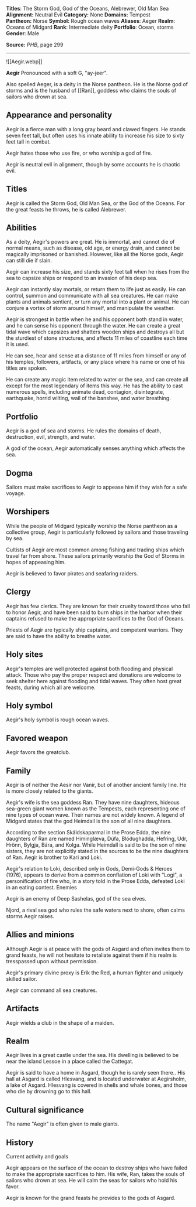 
**Titles**: The Storm God, God of the Oceans, Alebrewer, Old Man Sea
**Alignment:** Neutral Evil
**Category:** None
**Domains:** Tempest
**Pantheon:** Norse
**Symbol:** Rough ocean waves
**Aliases**: Aeger
**Realm**: Oceans of Midgard
**Rank**: Intermediate deity
**Portfolio**: Ocean, storms
**Gender**: Male

**Source:** _PHB_, page 299

---

![[Aegir.webp]]

**Aegir** Pronounced with a soft G, "ay-jeer".

Also spelled Aeger, is a deity in the Norse pantheon. He is the Norse god of storms and is the husband of [[Ran]], goddess who claims the souls of sailors who drown at sea.

## Appearance and personality
Aegir is a fierce man with a long gray beard and clawed fingers. He stands seven feet tall, but often uses his innate ability to increase his size to sixty feet tall in combat.

Aegir hates those who use fire, or who worship a god of fire.

Aegir is neutral evil in alignment, though by some accounts he is chaotic evil.

## Titles
Aegir is called the Storm God, Old Man Sea, or the God of the Oceans. For the great feasts he throws, he is called Alebrewer.

## Abilities
As a deity, Aegir's powers are great. He is immortal, and cannot die of normal means, such as disease, old age, or energy drain, and cannot be magically imprisoned or banished. However, like all the Norse gods, Aegir can still die if slain.

Aegir can increase his size, and stands sixty feet tall when he rises from the sea to capsize ships or respond to an invasion of his deep sea.

Aegir can instantly slay mortals, or return them to life just as easily. He can control, summon and communicate with all sea creatures. He can make plants and animals sentient, or turn any mortal into a plant or animal. He can conjure a vortex of storm around himself, and manipulate the weather.

Aegir is strongest in battle when he and his opponent both stand in water, and he can sense his opponent through the water. He can create a great tidal wave which capsizes and shatters wooden ships and destroys all but the sturdiest of stone structures, and affects 11 miles of coastline each time it is used.

He can see, hear and sense at a distance of 11 miles from himself or any of his temples, followers, artifacts, or any place where his name or one of his titles are spoken.

He can create any magic item related to water or the sea, and can create all except for the most legendary of items this way. He has the ability to cast numerous spells, including animate dead, contagion, disintegrate, earthquake, horrid wilting, wail of the banshee, and water breathing.

## Portfolio
Aegir is a god of sea and storms. He rules the domains of death, destruction, evil, strength, and water.

A god of the ocean, Aegir automatically senses anything which affects the sea.

## Dogma
Sailors must make sacrifices to Aegir to appease him if they wish for a safe voyage.

## Worshipers
While the people of Midgard typically worship the Norse pantheon as a collective group, Aegir is particularly followed by sailors and those traveling by sea.

Cultists of Aegir are most common among fishing and trading ships which travel far from shore. These sailors primarily worship the God of Storms in hopes of appeasing him.

Aegir is believed to favor pirates and seafaring raiders.

## Clergy
Aegir has few clerics. They are known for their cruelty toward those who fail to honor Aegir, and have been said to burn ships in the harbor when their captains refused to make the appropriate sacrifices to the God of Oceans.

Priests of Aegir are typically ship captains, and competent warriors. They are said to have the ability to breathe water.

## Holy sites
Aegir's temples are well protected against both flooding and physical attack. Those who pay the proper respect and donations are welcome to seek shelter here against flooding and tidal waves. They often host great feasts, during which all are welcome.

## Holy symbol
Aegir's holy symbol is rough ocean waves.

## Favored weapon
Aegir favors the greatclub.

## Family
Aegir is of neither the Aesir nor Vanir, but of another ancient family line. He is more closely related to the giants.

Aegir's wife is the sea goddess Ran. They have nine daughters, hideous sea-green giant women known as the Tempests, each representing one of nine types of ocean wave. Their names are not widely known. A legend of Midgard states that the god Heimdall is the son of all nine daughters.

According to the section Skáldskaparmal in the Prose Edda, the nine daughters of Ran are named Himinglæva, Dúfa, Blódughadda, Hefring, Udr, Hrönn, Bylgja, Bára, and Kolga. While Heimdall is said to be the son of nine sisters, they are not explicitly stated in the sources to be the nine daughters of Ran.
Aegir is brother to Kari and Loki.

Aegir's relation to Loki, described only in Gods, Demi-Gods & Heroes (1976), appears to derive from a common conflation of Loki with "Logi", a personification of fire who, in a story told in the Prose Edda, defeated Loki in an eating contest.
Enemies

Aegir is an enemy of Deep Sashelas, god of the sea elves.

Njord, a rival sea god who rules the safe waters next to shore, often calms storms Aegir raises.

## Allies and minions
Although Aegir is at peace with the gods of Asgard and often invites them to grand feasts, he will not hesitate to retaliate against them if his realm is tresspassed upon without permission.

Aegir's primary divine proxy is Erik the Red, a human fighter and uniquely skilled sailor.

Aegir can command all sea creatures.

## Artifacts
Aegir wields a club in the shape of a maiden.

## Realm
Aegir lives in a great castle under the sea. His dwelling is believed to be near the island Lessoe in a place called the Cattegat.

Aegir is said to have a home in Asgard, though he is rarely seen there.. His hall at Asgard is called Hlesvang, and is located underwater at Aegirsholm, a lake of Asgard. Hlesvang is covered in shells and whale bones, and those who die by drowning go to this hall.

## Cultural significance
The name "Aegir" is often given to male giants.

## History
Current activity and goals

Aegir appears on the surface of the ocean to destroy ships who have failed to make the appropriate sacrifices to him. His wife, Ran, takes the souls of sailors who drown at sea. He will calm the seas for sailors who hold his favor.

Aegir is known for the grand feasts he provides to the gods of Asgard.